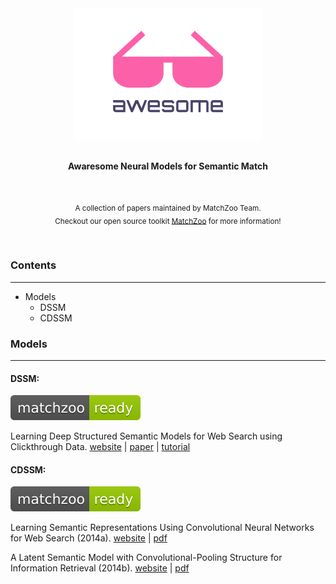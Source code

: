 <div align="center">
	<img width="300" src="artworks/awaresome.svg" alt="Awesome">
    <br>
    <br>
    <p><b>Awaresome Neural Models for Semantic Match</b></p>
</div>
<br>
<p align="center">
    <sub>A collection of papers maintained by MatchZoo Team.</sub>
    <br>
	<sub>Checkout our open source toolkit <a href="https://github.com/faneshion/MatchZoo">MatchZoo</a> for more information!</sub>
</p>
<br>

### Contents
------
+ Models
    - DSSM
    - CDSSM


### Models
------

#### DSSM:
![status](artworks/ready.svg)

Learning Deep Structured Semantic Models for Web Search using Clickthrough Data.
[website](https://www.microsoft.com/en-us/research/publication/learning-deep-structured-semantic-models-for-web-search-using-clickthrough-data/) | [paper](https://www.microsoft.com/en-us/research/wp-content/uploads/2016/02/cikm2013_DSSM_fullversion.pdf) | [tutorial](https://www.microsoft.com/en-us/research/wp-content/uploads/2017/07/dl-summer-school-2017.-Jianfeng-Gao.v2.pdf)

#### CDSSM:
![status](artworks/ready.svg)

Learning Semantic Representations Using Convolutional Neural Networks for Web Search (2014a).
[website](https://www.microsoft.com/en-us/research/publication/learning-semantic-representations-using-convolutional-neural-networks-for-web-search/) | [pdf](https://www.microsoft.com/en-us/research/wp-content/uploads/2016/02/www2014_cdssm_p07.pdf)

A Latent Semantic Model with Convolutional-Pooling Structure for Information Retrieval (2014b).
[website](https://www.microsoft.com/en-us/research/publication/a-latent-semantic-model-with-convolutional-pooling-structure-for-information-retrieval/) | [pdf](https://www.microsoft.com/en-us/research/wp-content/uploads/2016/02/cikm2014_cdssm_final.pdf)


